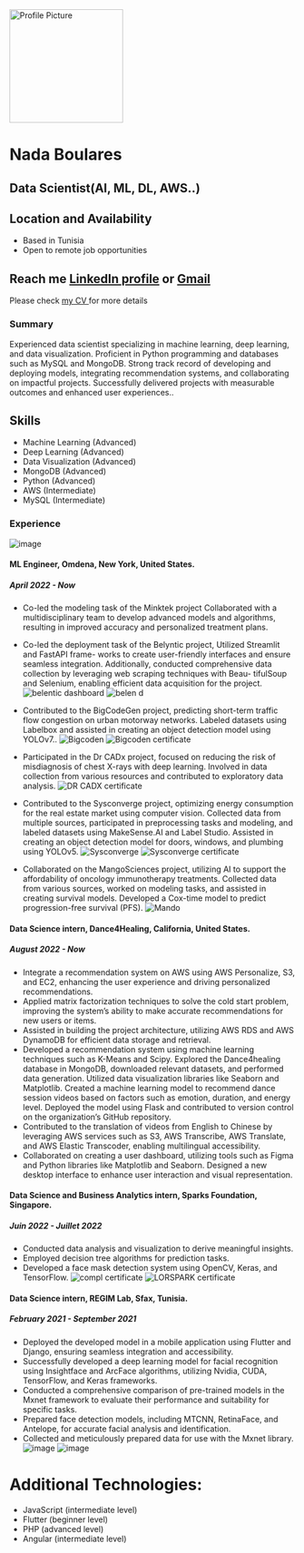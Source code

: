 <img src="nada_boulares.png" alt="Profile Picture" width="200"/>

# Nada Boulares

## Data Scientist(AI, ML, DL, AWS..)
## Location and Availability

- Based in Tunisia
- Open to remote job opportunities
## Reach me [LinkedIn profile](https://www.linkedin.com/in/nada-boulares-83129214b/)  or [Gmail](mailto:nada.boulaares@gmail.com)
Please check [ my CV ](https://drive.google.com/file/d/1FlP3CBy2voSZ_SENq55foEYFDgHEkcMH/view?usp=sharing) for more details

### Summary
Experienced data scientist specializing in machine learning, deep learning,
and data visualization. Proficient in Python programming and databases
such as MySQL and MongoDB. Strong track record of developing and
deploying models, integrating recommendation systems, and collaborating
on impactful projects. Successfully delivered projects with measurable
outcomes and enhanced user experiences..
## Skills

- Machine Learning (Advanced)
- Deep Learning (Advanced)
- Data Visualization (Advanced)
- MongoDB (Advanced)
- Python (Advanced)
- AWS (Intermediate)
- MySQL (Intermediate)

### Experience
![image](omlor.png)
#### ML Engineer, Omdena, New York, United States.
##### April 2022 - Now
- Co-led the modeling task of the Minktek project Collaborated with a multidisciplinary
team to develop advanced models and algorithms, resulting in improved accuracy and
personalized treatment plans.
- Co-led the deployment task of the Belyntic project, Utilized Streamlit and FastAPI frame-
works to create user-friendly interfaces and ensure seamless integration. Additionally,
conducted comprehensive data collection by leveraging web scraping techniques with Beau-
tifulSoup and Selenium, enabling efficient data acquisition for the project.
![belentic dashboard](BELENTIC.png)
![belen d](belyntic.png)

- Contributed to the BigCodeGen project, predicting short-term traffic flow congestion on
urban motorway networks. Labeled datasets using Labelbox and assisted in creating an
object detection model using YOLOv7..
 ![Bigcoden](b.png)
 ![Bigcoden certificate](bigcoden.png)
- Participated in the Dr CADx project, focused on reducing the risk of misdiagnosis of chest X-rays with deep learning. Involved in data collection from various resources and contributed to exploratory data analysis.
![DR CADX certificate](drcadx.png)
- Contributed to the Sysconverge project, optimizing energy consumption for the real estate
market using computer vision. Collected data from multiple sources, participated in
preprocessing tasks and modeling, and labeled datasets using MakeSense.AI and Label
Studio. Assisted in creating an object detection model for doors, windows, and plumbing
using YOLOv5.
 ![Sysconverge](s.png)
![Sysconverge certificate](sysconverge.png)
- Collaborated on the MangoSciences project, utilizing AI to support the affordability of
oncology immunotherapy treatments. Collected data from various sources, worked on
modeling tasks, and assisted in creating survival models. Developed a Cox-time model to
predict progression-free survival (PFS).
![Mando](m.png)
#### Data Science intern, Dance4Healing, California, United States.
##### August 2022 - Now
- Integrate a recommendation system on AWS using AWS Personalize, S3, and EC2, enhancing
the user experience and driving personalized recommendations.
- Applied matrix factorization techniques to solve the cold start problem, improving the
system’s ability to make accurate recommendations for new users or items.
- Assisted in building the project architecture, utilizing AWS RDS and AWS DynamoDB for
efficient data storage and retrieval.
- Developed a recommendation system using machine learning techniques such as K-Means
and Scipy. Explored the Dance4healing database in MongoDB, downloaded relevant
datasets, and performed data generation. Utilized data visualization libraries like Seaborn
and Matplotlib. Created a machine learning model to recommend dance session videos
based on factors such as emotion, duration, and energy level. Deployed the model using
Flask and contributed to version control on the organization’s GitHub repository.
- Contributed to the translation of videos from English to Chinese by leveraging AWS services
such as S3, AWS Transcribe, AWS Translate, and AWS Elastic Transcoder, enabling
multilingual accessibility.
- Collaborated on creating a user dashboard, utilizing tools such as Figma and Python
libraries like Matplotlib and Seaborn. Designed a new desktop interface to enhance user
interaction and visual representation.



#### Data Science and Business Analytics intern, Sparks Foundation, Singapore.
##### Juin 2022 - Juillet 2022
- Conducted data analysis and visualization to derive meaningful insights.
- Employed decision tree algorithms for prediction tasks.
- Developed a face mask detection system using OpenCV, Keras, and TensorFlow.
![compl certificate](sparks.png)
![LORSPARK certificate](lors.png)

#### Data Science intern, REGIM Lab, Sfax, Tunisia.
##### February 2021 - September 2021
- Deployed the developed model in a mobile application using Flutter and Django, ensuring
seamless integration and accessibility.
- Successfully developed a deep learning model for facial recognition using Insightface and
ArcFace algorithms, utilizing Nvidia, CUDA, TensorFlow, and Keras frameworks.
- Conducted a comprehensive comparison of pre-trained models in the Mxnet framework to
evaluate their performance and suitability for specific tasks.
- Prepared face detection models, including MTCNN, RetinaFace, and Antelope, for accurate
facial analysis and identification.
- Collected and meticulously prepared data for use with the Mxnet library.
![image](bio1.png)
![image](bio2.png)

# Additional Technologies:
- JavaScript (intermediate level)
- Flutter (beginner level)
- PHP (advanced level)
- Angular (intermediate level)

